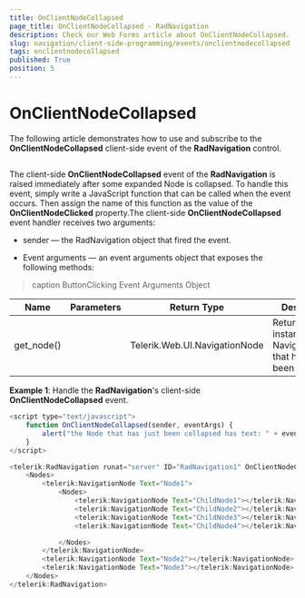 ```yaml
---
title: OnClientNodeCollapsed
page_title: OnClientNodeCollapsed - RadNavigation
description: Check our Web Forms article about OnClientNodeCollapsed.
slug: navigation/client-side-programming/events/onclientnodecollapsed
tags: onclientnodecollapsed
published: True
position: 5
---
```


# OnClientNodeCollapsed

The following article demonstrates how to use and subscribe to the **OnClientNodeCollapsed** client-side event of the **RadNavigation** control.

## 

The client-side **OnClientNodeCollapsed** event of the **RadNavigation** is raised immediately after some expanded Node is collapsed. To handle this event, simply write a JavaScript function that can be called when the event occurs. Then assign the name of this function as the value of the **OnClientNodeClicked** property.The client-side **OnClientNodeCollapsed** event handler receives two arguments:

* sender — the RadNavigation object that fired the event.

* Event arguments — an event arguments object that exposes the following methods:


>caption ButtonClicking Event Arguments Object

|  **Name**  |  **Parameters**  |  **Return Type**  |  **Description**  |
| ------ | ------ | ------ | ------ |
|get_node()||Telerik.Web.UI.NavigationNode|Returns an instance of NavigationNode that has just been collapsed.|

**Example 1**: Handle the **RadNavigation**'s client-side **OnClientNodeCollapsed** event.

````JavaScript
<script type="text/javascript">
	function OnClientNodeCollapsed(sender, eventArgs) {
		alert("the Node that has just been collapsed has text: " + eventArgs.get_node().get_text());
	}
</script>

<telerik:RadNavigation runat="server" ID="RadNavigation1" OnClientNodeCollapsed="OnClientNodeCollapsed">
	<Nodes>
		<telerik:NavigationNode Text="Node1">
			<Nodes>
				<telerik:NavigationNode Text="ChildNode1"></telerik:NavigationNode>
				<telerik:NavigationNode Text="ChildNode2"></telerik:NavigationNode>
				<telerik:NavigationNode Text="ChildNode3"></telerik:NavigationNode>
				<telerik:NavigationNode Text="ChildNode4"></telerik:NavigationNode>

			</Nodes>
		</telerik:NavigationNode>
		<telerik:NavigationNode Text="Node2"></telerik:NavigationNode>
		<telerik:NavigationNode Text="Node3"></telerik:NavigationNode>
	</Nodes>
</telerik:RadNavigation>
````


